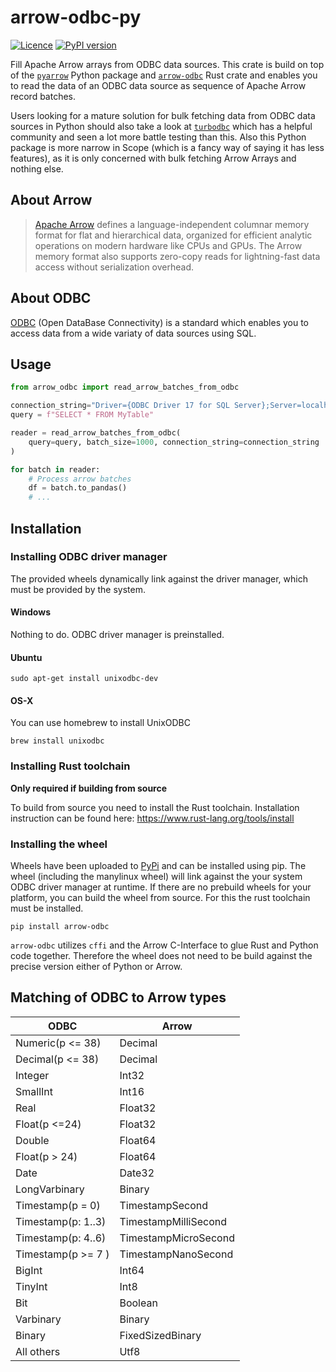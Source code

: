 # arrow-odbc-py

[![Licence](https://img.shields.io/crates/l/arrow-odbc)](https://github.com/pacman82/arrow-odbc-py/blob/master/License)
[![PyPI version](https://badge.fury.io/py/arrow-odbc.svg)](https://pypi.org/project/arrow-odbc/)

Fill Apache Arrow arrays from ODBC data sources. This crate is build on top of the [`pyarrow`](https://pypi.org/project/arrow/) Python package and [`arrow-odbc`](https://crates.io/crates/arrow-odbc) Rust crate and enables you to read the data of an ODBC data source as sequence of Apache Arrow record batches.

Users looking for a mature solution for bulk fetching data from ODBC data sources in Python should also take a look at [`turbodbc`](https://github.com/blue-yonder/turbodbc) which has a helpful community and seen a lot more battle testing than this. Also this Python package is more narrow in Scope (which is a fancy way of saying it has less features), as it is only concerned with bulk fetching Arrow Arrays and nothing else.

## About Arrow

> [Apache Arrow](https://arrow.apache.org/) defines a language-independent columnar memory format for flat and hierarchical data, organized for efficient analytic operations on modern hardware like CPUs and GPUs. The Arrow memory format also supports zero-copy reads for lightning-fast data access without serialization overhead.

## About ODBC

[ODBC](https://docs.microsoft.com/en-us/sql/odbc/microsoft-open-database-connectivity-odbc) (Open DataBase Connectivity) is a standard which enables you to access data from a wide variaty of data sources using SQL.

## Usage

```python
from arrow_odbc import read_arrow_batches_from_odbc

connection_string="Driver={ODBC Driver 17 for SQL Server};Server=localhost;UID=SA;PWD=My@Test@Password1;"
query = f"SELECT * FROM MyTable"

reader = read_arrow_batches_from_odbc(
    query=query, batch_size=1000, connection_string=connection_string
)

for batch in reader:
    # Process arrow batches
    df = batch.to_pandas()
    # ...
```

## Installation

### Installing ODBC driver manager

The provided wheels dynamically link against the driver manager, which must be provided by the system.

#### Windows

Nothing to do. ODBC driver manager is preinstalled.

#### Ubuntu

```shell
sudo apt-get install unixodbc-dev
```

#### OS-X

You can use homebrew to install UnixODBC

```shell
brew install unixodbc
```

### Installing Rust toolchain

**Only required if building from source**

To build from source you need to install the Rust toolchain. Installation instruction can be found here: <https://www.rust-lang.org/tools/install>

### Installing the wheel

Wheels have been uploaded to [PyPi](https://pypi.org) and can be installed using pip. The wheel (including the manylinux wheel) will link against the your system ODBC driver manager at runtime. If there are no prebuild wheels for your platform, you can build the wheel from source. For this the rust toolchain must be installed.

```shell
pip install arrow-odbc
```

`arrow-odbc` utilizes `cffi` and the Arrow C-Interface to glue Rust and Python code together. Therefore the wheel does not need to be build against the precise version either of Python or Arrow.

## Matching of ODBC to Arrow types

| ODBC               | Arrow                |
| ------------------ | -------------------- |
| Numeric(p <= 38)   | Decimal              |
| Decimal(p <= 38)   | Decimal              |
| Integer            | Int32                |
| SmallInt           | Int16                |
| Real               | Float32              |
| Float(p <=24)      | Float32              |
| Double             | Float64              |
| Float(p > 24)      | Float64              |
| Date               | Date32               |
| LongVarbinary      | Binary               |
| Timestamp(p = 0)   | TimestampSecond      |
| Timestamp(p: 1..3) | TimestampMilliSecond |
| Timestamp(p: 4..6) | TimestampMicroSecond |
| Timestamp(p >= 7 ) | TimestampNanoSecond  |
| BigInt             | Int64                |
| TinyInt            | Int8                 |
| Bit                | Boolean              |
| Varbinary          | Binary               |
| Binary             | FixedSizedBinary     |
| All others         | Utf8                 |

